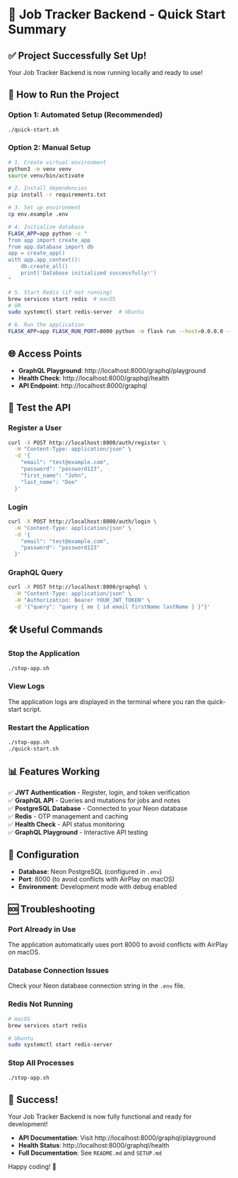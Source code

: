 # 🚀 Job Tracker Backend - Quick Start Summary

## ✅ **Project Successfully Set Up!**

Your Job Tracker Backend is now running locally and ready to use!

## 🎯 **How to Run the Project**

### **Option 1: Automated Setup (Recommended)**
```bash
./quick-start.sh
```

### **Option 2: Manual Setup**
```bash
# 1. Create virtual environment
python3 -m venv venv
source venv/bin/activate

# 2. Install dependencies
pip install -r requirements.txt

# 3. Set up environment
cp env.example .env

# 4. Initialize database
FLASK_APP=app python -c "
from app import create_app
from app.database import db
app = create_app()
with app.app_context():
    db.create_all()
    print('Database initialized successfully!')
"

# 5. Start Redis (if not running)
brew services start redis  # macOS
# OR
sudo systemctl start redis-server  # Ubuntu

# 6. Run the application
FLASK_APP=app FLASK_RUN_PORT=8000 python -m flask run --host=0.0.0.0 --port=8000
```

## 🌐 **Access Points**

- **GraphQL Playground**: http://localhost:8000/graphql/playground
- **Health Check**: http://localhost:8000/graphql/health
- **API Endpoint**: http://localhost:8000/graphql

## 🧪 **Test the API**

### **Register a User**
```bash
curl -X POST http://localhost:8000/auth/register \
  -H "Content-Type: application/json" \
  -d '{
    "email": "test@example.com",
    "password": "password123",
    "first_name": "John",
    "last_name": "Doe"
  }'
```

### **Login**
```bash
curl -X POST http://localhost:8000/auth/login \
  -H "Content-Type: application/json" \
  -d '{
    "email": "test@example.com",
    "password": "password123"
  }'
```

### **GraphQL Query**
```bash
curl -X POST http://localhost:8000/graphql \
  -H "Content-Type: application/json" \
  -H "Authorization: Bearer YOUR_JWT_TOKEN" \
  -d '{"query": "query { me { id email firstName lastName } }"}'
```

## 🛠️ **Useful Commands**

### **Stop the Application**
```bash
./stop-app.sh
```

### **View Logs**
The application logs are displayed in the terminal where you ran the quick-start script.

### **Restart the Application**
```bash
./stop-app.sh
./quick-start.sh
```

## 📊 **Features Working**

✅ **JWT Authentication** - Register, login, and token verification  
✅ **GraphQL API** - Queries and mutations for jobs and notes  
✅ **PostgreSQL Database** - Connected to your Neon database  
✅ **Redis** - OTP management and caching  
✅ **Health Check** - API status monitoring  
✅ **GraphQL Playground** - Interactive API testing  

## 🔧 **Configuration**

- **Database**: Neon PostgreSQL (configured in `.env`)
- **Port**: 8000 (to avoid conflicts with AirPlay on macOS)
- **Environment**: Development mode with debug enabled

## 🆘 **Troubleshooting**

### **Port Already in Use**
The application automatically uses port 8000 to avoid conflicts with AirPlay on macOS.

### **Database Connection Issues**
Check your Neon database connection string in the `.env` file.

### **Redis Not Running**
```bash
# macOS
brew services start redis

# Ubuntu
sudo systemctl start redis-server
```

### **Stop All Processes**
```bash
./stop-app.sh
```

## 🎉 **Success!**

Your Job Tracker Backend is now fully functional and ready for development!

- **API Documentation**: Visit http://localhost:8000/graphql/playground
- **Health Status**: http://localhost:8000/graphql/health
- **Full Documentation**: See `README.md` and `SETUP.md`

Happy coding! 🚀 